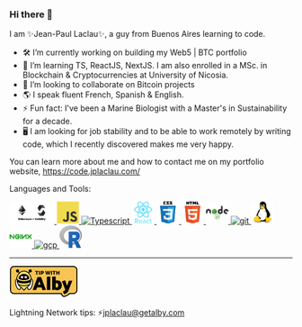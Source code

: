 ### Hi there 👋

I am ✨Jean-Paul Laclau✨, a guy from Buenos Aires learning to code.

- 🛠️ I’m currently working on building my Web5 | BTC  portfolio
- 🌱 I’m learning TS, ReactJS, NextJS. I am also enrolled in a MSc. in Blockchain & Cryptocurrencies at University of Nicosia.
- 👯 I’m looking to collaborate on Bitcoin projects
- 🌎 I speak fluent French, Spanish & English.
- ⚡ Fun fact: I've been a Marine Biologist with a Master's in Sustainability for a decade.
- 🖥️ I am looking for job stability and to be able to work remotely by writing code, which I recently discovered makes me very happy.

You can learn more about me and how to contact me on my portfolio website, https://code.jplaclau.com/

Languages and Tools:

<a href="https://soliditylang.org/" target="_blank" rel="noreferrer">
<img src="solidityxeth.jpeg" alt="Solidity & Ethereum" width="80" height="40"/> </a>
<a href="https://developer.mozilla.org/en-US/docs/Web/JavaScript" target="_blank" rel="noreferrer"> 
<img src="https://raw.githubusercontent.com/devicons/devicon/master/icons/javascript/javascript-original.svg" alt="javascript" width="40" height="40"/> </a> 
<a href="https://www.typescriptlang.org/" target="_blank" rel="noreferrer"> 
<img src="https://upload.wikimedia.org/wikipedia/commons/thumb/4/4c/Typescript_logo_2020.svg/512px-Typescript_logo_2020.svg.png?20221110153201" alt="Typescript" width="40" height="40"/> </a> 
<a href="https://reactjs.org/" target="_blank" rel="noreferrer"> <img src="https://raw.githubusercontent.com/devicons/devicon/master/icons/react/react-original-wordmark.svg" alt="react" width="40" height="40"/> </a> 
<a href="https://www.w3schools.com/css/" target="_blank" rel="noreferrer">
<img src="https://raw.githubusercontent.com/devicons/devicon/master/icons/css3/css3-original-wordmark.svg" alt="css3" width="40" height="40"/> </a> 
<a href="https://www.w3.org/html/" target="_blank" rel="noreferrer"> 
<img src="https://raw.githubusercontent.com/devicons/devicon/master/icons/html5/html5-original-wordmark.svg" alt="html5" width="40" height="40"/> </a> 
<a href="https://nodejs.org" target="_blank" rel="noreferrer"> 
<img src="https://raw.githubusercontent.com/devicons/devicon/master/icons/nodejs/nodejs-original-wordmark.svg" alt="nodejs" width="40" height="40"/> </a> 
<a href="https://git-scm.com/" target="_blank" rel="noreferrer"> 
<img src="https://www.vectorlogo.zone/logos/git-scm/git-scm-icon.svg" alt="git" width="40" height="40"/> </a> 
<a href="https://www.linux.org/" target="_blank" rel="noreferrer"> 
<img src="https://raw.githubusercontent.com/devicons/devicon/master/icons/linux/linux-original.svg" alt="linux" width="40" height="40"/> </a> 
<a href="https://www.nginx.com" target="_blank" rel="noreferrer"> 
<img src="https://raw.githubusercontent.com/devicons/devicon/master/icons/nginx/nginx-original.svg" alt="nginx" width="40" height="40"/> </a> 
<a href="https://cloud.google.com" target="_blank" rel="noreferrer"> 
<img src="https://www.vectorlogo.zone/logos/google_cloud/google_cloud-icon.svg" alt="gcp" width="40" height="40"/> </a>
<a href="https://www.r-project.org/" target="_blank" rel="noreferrer">
<img src="Rlogo.png" alt="R" width="40" height="40"/> </a>

---

<a href="https://getalby.com/" target="_blank" rel="noreferrer"> 
<img src="https://github.com/getAlby/media/blob/main/Alby-tipping-icons/120x55/tip-with-yellow.png" alt="Alby"/> </a>

Lightning Network tips: ⚡jplaclau@getalby.com
